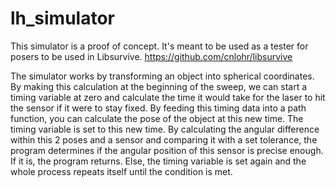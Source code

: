 # lh_simulator

This simulator is a proof of concept. It's meant to be used as a tester for posers to be used in Libsurvive. https://github.com/cnlohr/libsurvive

The simulator works by transforming an object into spherical coordinates. By making this calculation at the beginning of the sweep, we can start a timing variable at zero and calculate the time it would take for the laser to hit the sensor if it were to stay fixed. By feeding this timing data into a path function, you can calculate the pose of the object at this new time. The timing variable is set to this new time. By calculating the angular difference within this 2 poses and a sensor and comparing it with a set tolerance, the program determines if the angular position of this sensor is precise enough. If it is, the program returns. Else, the timing variable is set again and the whole process repeats itself until the condition is met.
